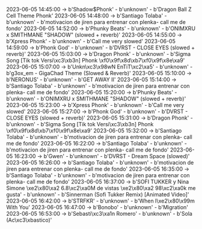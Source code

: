 2023-06-05 14:45:00 -> b'Shadow$Phonk' - b'unknown' - b'Dragon Ball Z Cell Theme Phonk'
2023-06-05 14:48:00 -> b'Santiago Tolaba' - b'unknown' - b'motivacion de jiren para entrenar con plenka- call me de fondo'
2023-06-05 14:52:00 -> b'Phunky Beats' - b'unknown' - b'ONIMXRU x SMITHMANE "SHADOW" (slowed + reverb)'
2023-06-05 14:55:00 -> b'Xpress Phonk' - b'unknown' - b'Call me very slowed'
2023-06-05 14:59:00 -> b'Phonk God' - b'unknown' - b'DVRST - CLOSE EYES (slowed + reverb)'
2023-06-05 15:03:00 -> b'Dragon Phonk' - b'unknown' - b'Sigma Song [Tik tok Versi\xc3\xb3n] Phonk \xf0\x9f\x8d\xb7\xf0\x9f\x8e\xa9'
2023-06-05 15:07:00 -> b'Unkn\xc3\x98wN EnTiT\xc2\xa5' - b'unknown' - b'g3ox_em - GigaChad Theme (Slowed & Reverb)'
2023-06-05 15:10:00 -> b'NERONUS' - b'unknown' - b'GET AWAY II'
2023-06-05 15:14:00 -> b'Santiago Tolaba' - b'unknown' - b'motivacion de jiren para entrenar con plenka- call me de fondo'
2023-06-05 15:20:00 -> b'Phunky Beats' - b'unknown' - b'ONIMXRU x SMITHMANE "SHADOW" (slowed + reverb)'
2023-06-05 15:23:00 -> b'Xpress Phonk' - b'unknown' - b'Call me very slowed'
2023-06-05 15:27:00 -> b'Phonk God' - b'unknown' - b'DVRST - CLOSE EYES (slowed + reverb)'
2023-06-05 15:31:00 -> b'Dragon Phonk' - b'unknown' - b'Sigma Song [Tik tok Versi\xc3\xb3n] Phonk \xf0\x9f\x8d\xb7\xf0\x9f\x8e\xa9'
2023-06-05 15:32:00 -> b'Santiago Tolaba' - b'unknown' - b'motivacion de jiren para entrenar con plenka- call me de fondo'
2023-06-05 16:22:00 -> b'Santiago Tolaba' - b'unknown' - b'motivacion de jiren para entrenar con plenka- call me de fondo'
2023-06-05 16:23:00 -> b'Gwen' - b'unknown' - b'DVRST - Dream Space (slowed)'
2023-06-05 16:26:00 -> b'Santiago Tolaba' - b'unknown' - b'motivacion de jiren para entrenar con plenka- call me de fondo'
2023-06-05 16:35:00 -> b'Santiago Tolaba' - b'unknown' - b'motivacion de jiren para entrenar con plenka- call me de fondo'
2023-06-05 16:37:00 -> b'SOFI TUKKER y Nina Simone \xe2\x80\xa2 6.8\xc2\xa0M de vistas \xe2\x80\xa2 98\xc2\xa0k me gusta' - b'unknown' - b'Sinnerman (Sofi Tukker Remix) [Animated Video]'
2023-06-05 16:42:00 -> b'STRFKR' - b'unknown' - b'When I\xe2\x80\x99m With You'
2023-06-05 16:47:00 -> b'Bonobo' - b'unknown' - b'Migration'
2023-06-05 16:53:00 -> b'Sebasti\xc3\xa1n Romero' - b'unknown' - b'Sola (Ac\xc3\xbastico)'
